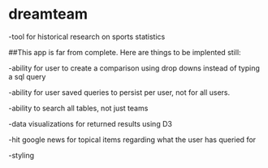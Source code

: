 # dreamteam

-tool for historical research on sports statistics

##This app is far from complete. Here are things to be implented still:

-ability for user to create a comparison using drop downs instead of typing a sql query

-ability for user saved queries to persist per user, not for all users.

-ability to search all tables, not just teams

-data visualizations for returned results using D3

-hit google news for topical items regarding what the user has queried for

-styling
